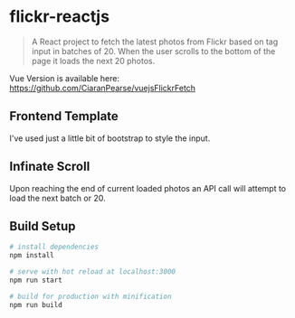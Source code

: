 # flickr-reactjs

> A React project to fetch the latest photos from Flickr based on tag input in batches of 20. When the user scrolls to the bottom of the page it loads the next 20 photos.


Vue Version is available here: 
https://github.com/CiaranPearse/vuejsFlickrFetch

## Frontend Template
I've used just a little bit of bootstrap to style the input. 


## Infinate Scroll
Upon reaching the end of current loaded photos an API call will attempt to load the next batch or 20.


## Build Setup

``` bash
# install dependencies
npm install

# serve with hot reload at localhost:3000
npm run start

# build for production with minification
npm run build

```